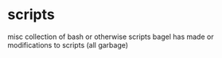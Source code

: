 # scripts
misc collection of bash or otherwise scripts bagel has made or modifications to scripts (all garbage)
